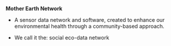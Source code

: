 
**Mother Earth Network**
- A sensor data network and software, created to enhance our  
environmental health through a community-based approach.  
 
- We call it the: social eco-data network
<!--stackedit_data:
eyJoaXN0b3J5IjpbLTE4MzQ0MDQyMV19
-->